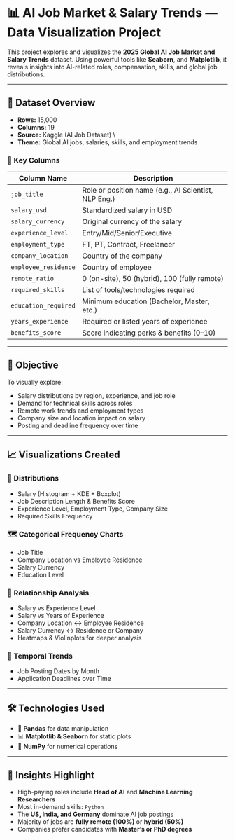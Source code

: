 # 📊 AI Job Market & Salary Trends — Data Visualization Project

This project explores and visualizes the **2025 Global AI Job Market and Salary Trends** dataset. Using powerful tools like **Seaborn**, and **Matplotlib**, it reveals insights into AI-related roles, compensation, skills, and global job distributions.

---

## 📁 Dataset Overview

- **Rows:** 15,000
- **Columns:** 19
- **Source:** Kaggle (AI Job Dataset)  \
- **Theme:** Global AI jobs, salaries, skills, and employment trends

### 📌 Key Columns

| Column Name            | Description                                        |
|------------------------|----------------------------------------------------|
| `job_title`            | Role or position name (e.g., AI Scientist, NLP Eng.) |
| `salary_usd`           | Standardized salary in USD                        |
| `salary_currency`      | Original currency of the salary                   |
| `experience_level`     | Entry/Mid/Senior/Executive                        |
| `employment_type`      | FT, PT, Contract, Freelancer                      |
| `company_location`     | Country of the company                            |
| `employee_residence`   | Country of employee                               |
| `remote_ratio`         | 0 (on-site), 50 (hybrid), 100 (fully remote)      |
| `required_skills`      | List of tools/technologies required               |
| `education_required`   | Minimum education (Bachelor, Master, etc.)        |
| `years_experience`     | Required or listed years of experience            |
| `benefits_score`       | Score indicating perks & benefits (0–10)          |

---

## 🎯 Objective

To visually explore:

- Salary distributions by region, experience, and job role
- Demand for technical skills across roles
- Remote work trends and employment types
- Company size and location impact on salary
- Posting and deadline frequency over time

---

## 📈 Visualizations Created

### 📌 Distributions

- Salary (Histogram + KDE + Boxplot)
- Job Description Length & Benefits Score
- Experience Level, Employment Type, Company Size
- Required Skills Frequency

### 🗺️ Categorical Frequency Charts

- Job Title
- Company Location vs Employee Residence
- Salary Currency
- Education Level

### 🔗 Relationship Analysis

- Salary vs Experience Level
- Salary vs Years of Experience
- Company Location ↔ Employee Residence
- Salary Currency ↔ Residence or Company
- Heatmaps & Violinplots for deeper analysis

### 📅 Temporal Trends

- Job Posting Dates by Month
- Application Deadlines over Time

---

## 🛠️ Technologies Used

- 🐼 **Pandas** for data manipulation
- 📊 **Matplotlib & Seaborn** for static plots
- 🧹 **NumPy** for numerical operations

---

## 🧠 Insights Highlight

- High-paying roles include **Head of AI** and **Machine Learning Researchers**
- Most in-demand skills: `Python`
- The **US, India, and Germany** dominate AI job postings
- Majority of jobs are **fully remote (100%)** or **hybrid (50%)**
- Companies prefer candidates with **Master’s or PhD degrees**
